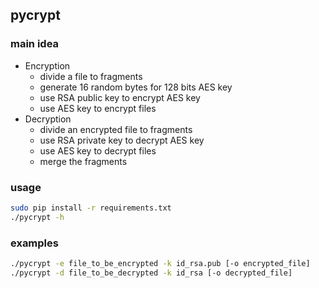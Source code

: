 ## pycrypt
### main idea
- Encryption
   - divide a file to fragments
   - generate 16 random bytes for 128 bits AES key
   - use RSA public key to encrypt AES key
   - use AES key to encrypt files
- Decryption
   - divide an encrypted file to fragments
   - use RSA private key to decrypt AES key
   - use AES key to decrypt files
   - merge the fragments

### usage
```bash
sudo pip install -r requirements.txt 
./pycrypt -h
```

### examples
```bash
./pycrypt -e file_to_be_encrypted -k id_rsa.pub [-o encrypted_file]
./pycrypt -d file_to_be_decrypted -k id_rsa [-o decrypted_file]
```